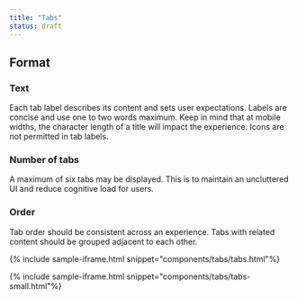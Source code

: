 ```yaml
---
title: "Tabs"
status: draft
---
```


## Format

### Text
Each tab label describes its content and sets user expectations. Labels are concise and use one to two words maximum. Keep in mind that at mobile widths, the character length of a title will impact the experience. Icons are not permitted in tab labels.

### Number of tabs
A maximum of six tabs may be displayed. This is to maintain an uncluttered UI and reduce cognitive load for users.

### Order
Tab order should be consistent across an experience. Tabs with related content should be grouped adjacent to each other.

{% include sample-iframe.html snippet="components/tabs/tabs.html"%}

{% include sample-iframe.html snippet="components/tabs/tabs-small.html"%}